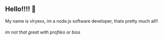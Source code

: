 
## Hello!!!! 👋

My name is vlryexx, im a node.js software developer, thats pretty much all!!

###### im not that great with profiles or bios
